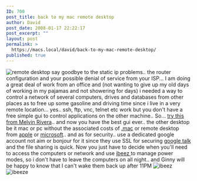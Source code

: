 ```yaml
---
ID: 700
post_title: back to my mac remote desktop
author: David
post_date: 2008-01-17 22:22:17
post_excerpt: ""
layout: post
permalink: >
  https://macs.local/david/back-to-my-mac-remote-desktop/
published: true
---
```

<img src="http://davidawindham.com/images/remote.png" alt="remote desktop" />
say goodbye to the static ip problems.. the router configuration and your possible denial of service from your ISP... I am doing a great deal of work from an office and (not wanting to give up my old days of working in my pajamas and not showering for days) i needed a way to control a network of several computers, drives and databases from other places as to free up some gasoline and driving time since i live in a very remote location... yes.. ssh, ftp, vnc, telnet etc work but you don't have a free simple gui to control applications on the other machine.. So... <a href="http://allforces.com/2007/11/06/back-to-my-mac-through-ichat/">try this from Melvin  Rivera</a>.. and now you have the best gui ever.. the other desktop be it mac or pc without the associated costs of <a href="http://www.apple.com/dotmac/backtomymac.html">.mac</a> or remote desktop from <a href="http://www.apple.com/remotedesktop/">apple</a> or <a href="http://www.microsoft.com/mac/products/remote-desktop/default.mspx">microsoft</a>.. and as for security.. use a dedicated google account not aim or bonjour for it since they use SSL for securing <a href="http://www.google.com/talk/">google talk</a> and the file sharing is quick. Now you just have to decide when you'll need to access the computers or network and use <a href="http://www.ibeezz.com/en/">ibeez </a>to manage power modes, so i don't have to leave the computers on all night.. and Ginny will be happy to know that I can't wake them back up after 11PM
<img src="http://davidawindham.com/images/ibeez.png" alt="ibeez" />
<img src="http://davidawindham.com/images/ibeez2.png" alt="ibeeze " />